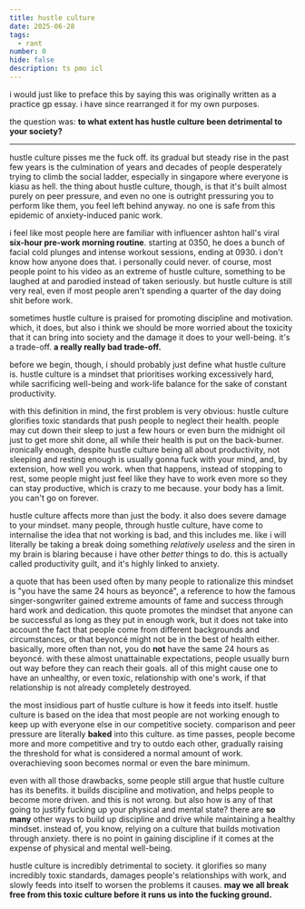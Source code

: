 ```yaml
---
title: hustle culture
date: 2025-06-28
tags:
  - rant
number: 0
hide: false
description: ts pmo icl
---
```

i would just like to preface this by saying this was originally written as a practice gp essay. i have since rearranged it for my own purposes.

the question was: **to what extent has hustle culture been detrimental to your society?**

---

hustle culture pisses me the fuck off. its gradual but steady rise in the past few years is the culmination of years and decades of people desperately trying to climb the social ladder, especially in singapore where everyone is kiasu as hell. the thing about hustle culture, though, is that it's built almost purely on peer pressure, and even no one is outright pressuring you to perform like them, you feel left behind anyway. no one is safe from this epidemic of anxiety-induced panic work. 

i feel like most people here are familiar with influencer ashton hall's viral **six-hour pre-work morning routine**. starting at 0350, he does a bunch of facial cold plunges and intense workout sessions, ending at 0930. i don't know how anyone does that. i personally could never. of course, most people point to his video as an extreme of hustle culture, something to be laughed at and parodied instead of taken seriously. but hustle culture is still very real, even if most people aren't spending a quarter of the day doing shit before work.

sometimes hustle culture is praised for promoting discipline and motivation. which, it does, but also i think we should be more worried about the toxicity that it can bring into society and the damage it does to your well-being. it's a trade-off. **a really really bad trade-off.**

before we begin, though, i should probably just define what hustle culture is. hustle culture is a mindset that prioritises working excessively hard, while sacrificing well-being and work-life balance for the sake of constant productivity.

with this definition in mind, the first problem is very obvious: hustle culture glorifies toxic standards that push people to neglect their health. people may cut down their sleep to just a few hours or even burn the midnight oil just to get more shit done, all while their health is put on the back-burner. ironically enough, despite hustle culture being all about productivity, not sleeping and resting enough is usually gonna fuck with your mind, and, by extension, how well you work. when that happens, instead of stopping to rest, some people might just feel like they have to work even more so they can stay productive, which is crazy to me because. your body has a limit. you can't go on forever.

hustle culture affects more than just the body. it also does severe damage to your mindset. many people, through hustle culture, have come to internalise the idea that not working is bad, and this includes me. like i will literally be taking a break doing something *relatively useless* and the siren in my brain is blaring because i have other *better* things to do. this is actually called productivity guilt, and it's highly linked to anxiety.

a quote that has been used often by many people to rationalize this mindset is "you have the same 24 hours as beyoncé", a reference to how the famous singer-songwriter gained extreme amounts of fame and success through hard work and dedication. this quote promotes the mindset that anyone can be successful as long as they put in enough work, but it does not take into account the fact that people come from different backgrounds and circumstances, or that beyoncé might not be in the best of health either. basically, more often than not, you do **not** have the same 24 hours as beyoncé. with these almost unattainable expectations, people usually burn out way before they can reach their goals. all of this might cause one to have an unhealthy, or even toxic, relationship with one's work, if that relationship is not already completely destroyed.

the most insidious part of hustle culture is how it feeds into itself. hustle culture is based on the idea that most people are not working enough to keep up with everyone else in our competitive society. comparison and peer pressure are literally **baked** into this culture. as time passes, people become more and more competitive and try to outdo each other, gradually raising the threshold for what is considered a normal amount of work. overachieving soon becomes normal or even the bare minimum.

even with all those drawbacks, some people still argue that hustle culture has its benefits. it builds discipline and motivation, and helps people to become more driven. and this is not wrong. but also how is any of that going to justify fucking up your physical and mental state? there are **so many** other ways to build up discipline and drive while maintaining a healthy mindset. instead of, you know, relying on a culture that builds motivation through anxiety. there is no point in gaining discipline if it comes at the expense of physical and mental well-being.

hustle culture is incredibly detrimental to society. it glorifies so many incredibly toxic standards, damages people's relationships with work, and slowly feeds into itself to worsen the problems it causes. **may we all break free from this toxic culture before it runs us into the fucking ground.**